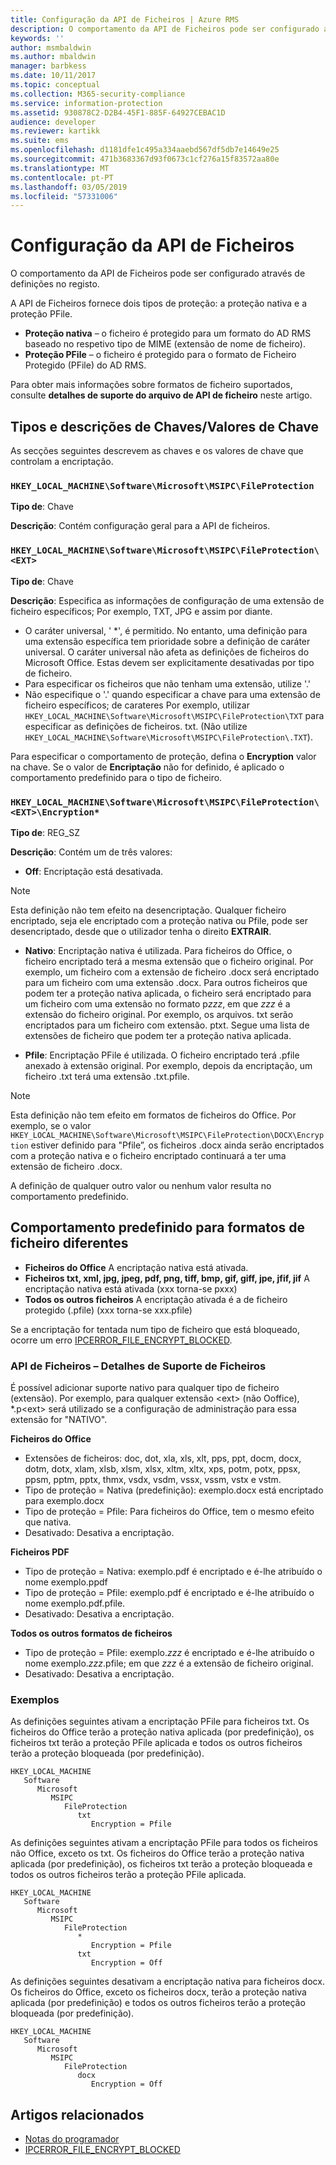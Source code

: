 ```yaml
---
title: Configuração da API de Ficheiros | Azure RMS
description: O comportamento da API de Ficheiros pode ser configurado através de definições no registo.
keywords: ''
author: msmbaldwin
ms.author: mbaldwin
manager: barbkess
ms.date: 10/11/2017
ms.topic: conceptual
ms.collection: M365-security-compliance
ms.service: information-protection
ms.assetid: 930878C2-D2B4-45F1-885F-64927CEBAC1D
audience: developer
ms.reviewer: kartikk
ms.suite: ems
ms.openlocfilehash: d1181dfe1c495a334aaebd567df5db7e14649e25
ms.sourcegitcommit: 471b3683367d93f0673c1cf276a15f83572aa80e
ms.translationtype: MT
ms.contentlocale: pt-PT
ms.lasthandoff: 03/05/2019
ms.locfileid: "57331006"
---
```

# <a name="file-api-configuration"></a>Configuração da API de Ficheiros


O comportamento da API de Ficheiros pode ser configurado através de definições no registo.

A API de Ficheiros fornece dois tipos de proteção: a proteção nativa e a proteção PFile.

-   **Proteção nativa** – o ficheiro é protegido para um formato do AD RMS baseado no respetivo tipo de MIME (extensão de nome de ficheiro).
-   **Proteção PFile** – o ficheiro é protegido para o formato de Ficheiro Protegido (PFile) do AD RMS.

Para obter mais informações sobre formatos de ficheiro suportados, consulte **detalhes de suporte do arquivo de API de ficheiro** neste artigo.

## <a name="keykey-value-types-and-descriptions"></a>Tipos e descrições de Chaves/Valores de Chave

As secções seguintes descrevem as chaves e os valores de chave que controlam a encriptação.

### `HKEY_LOCAL_MACHINE\Software\Microsoft\MSIPC\FileProtection`

**Tipo de**: Chave

**Descrição**: Contém configuração geral para a API de ficheiros.

### `HKEY_LOCAL_MACHINE\Software\Microsoft\MSIPC\FileProtection\<EXT>`

**Tipo de**: Chave

**Descrição**: Especifica as informações de configuração de uma extensão de ficheiro específicos; Por exemplo, TXT, JPG e assim por diante.

- O caráter universal, ' *', é permitido. No entanto, uma definição para uma extensão específica tem prioridade sobre a definição de caráter universal. O caráter universal não afeta as definições de ficheiros do Microsoft Office. Estas devem ser explicitamente desativadas por tipo de ficheiro.
- Para especificar os ficheiros que não tenham uma extensão, utilize '.'
- Não especifique o '.' quando especificar a chave para uma extensão de ficheiro específicos; de carateres Por exemplo, utilizar `HKEY_LOCAL_MACHINE\Software\Microsoft\MSIPC\FileProtection\TXT` para especificar as definições de ficheiros. txt. (Não utilize `HKEY_LOCAL_MACHINE\Software\Microsoft\MSIPC\FileProtection\.TXT`).

Para especificar o comportamento de proteção, defina o **Encryption** valor na chave. Se o valor de **Encriptação** não for definido, é aplicado o comportamento predefinido para o tipo de ficheiro.


### `HKEY_LOCAL_MACHINE\Software\Microsoft\MSIPC\FileProtection\<EXT>\Encryption*`

**Tipo de**: REG_SZ

**Descrição**: Contém um de três valores:

- **Off**: Encriptação está desativada.

> [!Note]
> Esta definição não tem efeito na desencriptação. Qualquer ficheiro encriptado, seja ele encriptado com a proteção nativa ou Pfile, pode ser desencriptado, desde que o utilizador tenha o direito **EXTRAIR**.

- **Nativo**:  Encriptação nativa é utilizada. Para ficheiros do Office, o ficheiro encriptado terá a mesma extensão que o ficheiro original. Por exemplo, um ficheiro com a extensão de ficheiro .docx será encriptado para um ficheiro com uma extensão .docx. Para outros ficheiros que podem ter a proteção nativa aplicada, o ficheiro será encriptado para um ficheiro com uma extensão no formato p*zzz*, em que *zzz* é a extensão do ficheiro original. Por exemplo, os arquivos. txt serão encriptados para um ficheiro com extensão. ptxt. Segue uma lista de extensões de ficheiro que podem ter a proteção nativa aplicada.

- **Pfile**: Encriptação PFile é utilizada. O ficheiro encriptado terá .pfile anexado à extensão original. Por exemplo, depois da encriptação, um ficheiro .txt terá uma extensão .txt.pfile.


> [!Note]
> Esta definição não tem efeito em formatos de ficheiros do Office. Por exemplo, se o valor `HKEY_LOCAL_MACHINE\Software\Microsoft\MSIPC\FileProtection\DOCX\Encryption` estiver definido para &quot;Pfile”, os ficheiros .docx ainda serão encriptados com a proteção nativa e o ficheiro encriptado continuará a ter uma extensão de ficheiro .docx.

A definição de qualquer outro valor ou nenhum valor resulta no comportamento predefinido.

## <a name="default-behavior-for-different-file-formats"></a>Comportamento predefinido para formatos de ficheiro diferentes

-   **Ficheiros do Office** A encriptação nativa está ativada.
-   **Ficheiros txt, xml, jpg, jpeg, pdf, png, tiff, bmp, gif, giff, jpe, jfif, jif** A encriptação nativa está ativada (xxx torna-se pxxx)
-   **Todos os outros ficheiros** A encriptação ativada é a de ficheiro protegido (.pfile) (xxx torna-se xxx.pfile)

Se a encriptação for tentada num tipo de ficheiro que está bloqueado, ocorre um erro [IPCERROR\_FILE\_ENCRYPT\_BLOCKED](https://msdn.microsoft.com/library/hh535248.aspx).

### <a name="file-api---file-support-details"></a>API de Ficheiros – Detalhes de Suporte de Ficheiros

É possível adicionar suporte nativo para qualquer tipo de ficheiro (extensão). Por exemplo, para qualquer extensão &lt;ext&gt; (não Ooffice), \*.p&lt;ext&gt; será utilizado se a configuração de administração para essa extensão for "NATIVO".

**Ficheiros do Office**

-   Extensões de ficheiros: doc, dot, xla, xls, xlt, pps, ppt, docm, docx, dotm, dotx, xlam, xlsb, xlsm, xlsx, xltm, xltx, xps, potm, potx, ppsx, ppsm, pptm, pptx, thmx, vsdx, vsdm, vssx, vssm, vstx e vstm. 
-   Tipo de proteção = Nativa (predefinição): exemplo.docx está encriptado para exemplo.docx
-   Tipo de proteção = Pfile: Para ficheiros do Office, tem o mesmo efeito que nativa.
-   Desativado: Desativa a encriptação.

**Ficheiros PDF**

-   Tipo de proteção = Nativa: exemplo.pdf é encriptado e é-lhe atribuído o nome exemplo.ppdf
-   Tipo de proteção = Pfile: exemplo.pdf é encriptado e é-lhe atribuído o nome exemplo.pdf.pfile.
-   Desativado: Desativa a encriptação.

**Todos os outros formatos de ficheiros**

-   Tipo de proteção = Pfile: exemplo.*zzz* é encriptado e é-lhe atribuído o nome exemplo.*zzz*.pfile; em que *zzz* é a extensão de ficheiro original.
-   Desativado: Desativa a encriptação.

### <a name="examples"></a>Exemplos

As definições seguintes ativam a encriptação PFile para ficheiros txt. Os ficheiros do Office terão a proteção nativa aplicada (por predefinição), os ficheiros txt terão a proteção PFile aplicada e todos os outros ficheiros terão a proteção bloqueada (por predefinição).

```
HKEY_LOCAL_MACHINE
   Software
      Microsoft
         MSIPC
            FileProtection
               txt
                  Encryption = Pfile
```

As definições seguintes ativam a encriptação PFile para todos os ficheiros não Office, exceto os txt. Os ficheiros do Office terão a proteção nativa aplicada (por predefinição), os ficheiros txt terão a proteção bloqueada e todos os outros ficheiros terão a proteção PFile aplicada.

```
HKEY_LOCAL_MACHINE
   Software
      Microsoft
         MSIPC
            FileProtection
               *
                  Encryption = Pfile
               txt
                  Encryption = Off
```

As definições seguintes desativam a encriptação nativa para ficheiros docx. Os ficheiros do Office, exceto os ficheiros docx, terão a proteção nativa aplicada (por predefinição) e todos os outros ficheiros terão a proteção bloqueada (por predefinição).

```
HKEY_LOCAL_MACHINE
   Software
      Microsoft
         MSIPC
            FileProtection
               docx
                  Encryption = Off
```

## <a name="related-articles"></a>Artigos relacionados

- [Notas do programador](developer-notes.md)
- [IPCERROR\_FILE\_ENCRYPT\_BLOCKED](https://msdn.microsoft.com/library/hh535248.aspx)
